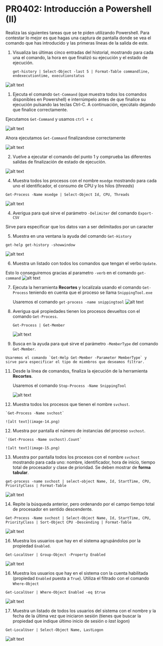 # PR0402: Introducción a Powershell (II)


Realiza las siguientes tareas que se te piden utilizando Powershell. Para contestar lo mejor es que hagas una captura de pantalla donde se vea el comando que has introducido y las primeras líneas de la salida de este.


1. Visualiza las últimas cinco entradas del historial, mostrando para cada una el comando, la hora en que finalizó su ejecución y el estado de ejecución.
   
   `get-history | Select-Object -last 5 | Format-Table commandline, endexecutiontime, executionstatus`
   
![alt text](image-1.png)

1. Ejecuta el comando `Get-Command` (que muestra todos los comandos disponibles en Powershell) e interrúmpelo antes de que finalice su ejecución pulsando las teclas Ctrl-C. A continuación, ejecútalo dejando que finalice correctamente.

Ejecutamos `Get-Command` y usamos `ctrl + c`

![alt text](image-2.png)

Ahora ejecutamos `Get-Command` finalizandose correctamente

![alt text](image-3.png)

2. Vuelve a ejecutar el comando del punto 1 y comprueba las diferentes salidas de finalización de estado de ejecución.
   
![alt text](image-4.png)

4. Muestra todos los procesos con el nombre `msedge` mostrando para cada uno el identificador, el consumo de CPU y los hilos (*threads*)
   
`Get-Process -Name msedge | Select-Object Id, CPU, Threads`

![alt text](image-5.png)

4. Averigua para qué sirve el parámetro `-Delimiter` del comando `Export-CSV`

Sirve para especificar que los datos van a ser delimitados por un caracter

5. Muestra en una ventana la ayuda del comando `Get-History`

`get-help get-history -showwindow`

![alt text](image-6.png)

6. Muestra un listado con todos los comandos que tengan el verbo `Update`.
   
Esto lo conseguiremos gracias al parametro `-verb` en el comando `get-command`
![alt text](image-7.png)

7. Ejecuta la herramienta **Recortes** y localízala usando el comando `Get-Process` teniendo en cuenta que el proceso se llama `SnippingTool.exe` 
   
   Usaremos el comando `get-process -name snippingtool`
   ![alt text](image-9.png)

8. Averigua qué propiedades tienen los procesos devueltos con el comando `Get-Process`.
   
   `Get-Process | Get-Member`
   
    ![alt text](image-12.png)

10.  Busca en la ayuda para qué sirve el parámetro `-MemberType` del comando `Get-Member`.

    Usaremos el comando `Get-Help Get-Member -Parameter MemberType` y sirve para especificar el tipo de miembros que deseamos filtrar.



11. Desde la línea de comandos, finaliza la ejecución de la herramienta **Recortes**.
    
    Usaremos el comando `Stop-Process -Name SnippingTool`
    
    ![alt text](image-13.png)

13.  Muestra todos los procesos que tienen el nombre `svchost`.

    `Get-Process -Name svchost`
    
    ![alt text](image-14.png)

12.  Muestra por pantalla el número de instancias del proceso `svchost`.

    `(Get-Process -Name svchost).Count`
    
    ![alt text](image-15.png)

13.   Muestra por pantalla todos los procesos con el nombre `svchost` mostrando para cada uno: nombre, identificador, hora de inicio, tiempo total de procesador y clase de prioridad. Se deben mostrar de **forma tabular**.

`get-process -name svchost | select-object Name, Id, StartTime, CPU, PriorityClass | Format-Table`

![alt text](image-17.png)

14.   Repite la búsqueda anterior, pero ordenando por el campo tiempo total de procesador en sentido descendente.
    
`Get-Process -Name svchost | Select-Object Name, Id, StartTime, CPU, PriorityClass | Sort-Object CPU -Descending | Format-Table`

![alt text](image-21.png)

16.   Muestra los usuarios que hay en el sistema agrupándolos por la propiedad `Enabled`.

`Get-LocalUser | Group-Object -Property Enabled`

![alt text](image-20.png)

16.   Muestra los usuarios que hay en el sistema con la cuenta habilitada (propiedad `Enabled` puesta a `True`). Utiliza el filtrado con el comando `Where-Object`

`Get-LocalUser | Where-Object Enabled -eq $true`

![alt text](image-19.png)

17.    Muestra un listado de todos los usuarios del sistema con el nombre y la fecha de la última vez que iniciaron sesión (tienes que buscar la propiedad que indique último inicio de sesión o *last logon*)

`Get-LocalUser | Select-Object Name, LastLogon`

![alt text](image-18.png)
